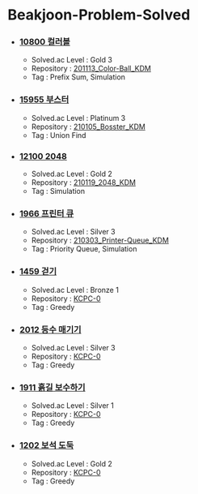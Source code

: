 # Beakjoon-Problem-Solved

* ### [10800 컬러볼](https://www.acmicpc.net/problem/10800)
  * Solved.ac Level : Gold 3 
  * Repository : [201113_Color-Ball_KDM](https://github.com/dmin0211/201113_Color-Ball_KDM)
  * Tag : Prefix Sum, Simulation

* ### [15955 부스터](https://www.acmicpc.net/problem/15955)
  * Solved.ac Level : Platinum 3
  * Repository : [210105_Bosster_KDM](https://github.com/dmin0211/210105-Bosster_KDM)
  * Tag : Union Find

* ### [12100 2048](https://www.acmicpc.net/problem/12100)
  * Solved.ac Level : Gold 2
  * Repository : [210119_2048_KDM](https://github.com/dmin0211/210119_2048_KDM)
  * Tag : Simulation

* ### [1966 프린터 큐](https://www.acmicpc.net/problem/1966)
  * Solved.ac Level : Silver 3
  * Repository : [210303_Printer-Queue_KDM](https://github.com/dmin0211/210303_Printer-Queue_KDM)
  * Tag : Priority Queue, Simulation

* ### [1459 걷기](https://www.acmicpc.net/problem/1459)
  * Solved.ac Level : Bronze 1
  * Repository : [KCPC-0](https://github.com/dmin0211/KCPC-0)
  * Tag : Greedy

* ### [2012 등수 매기기](https://www.acmicpc.net/problem/2012)
  * Solved.ac Level : Silver 3
  * Repository : [KCPC-0](https://github.com/dmin0211/KCPC-0)
  * Tag : Greedy

* ### [1911 흙길 보수하기](https://www.acmicpc.net/problem/1911)
  * Solved.ac Level : Silver 1
  * Repository : [KCPC-0](https://github.com/dmin0211/KCPC-0)
  * Tag : Greedy

* ### [1202 보석 도둑](https://www.acmicpc.net/problem/1202)
  * Solved.ac Level : Gold 2
  * Repository : [KCPC-0](https://github.com/dmin0211/KCPC-0)
  * Tag : Greedy
